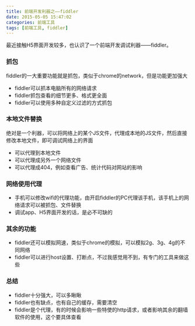 ```yaml
---
title: 前端开发利器之——fiddler
date: 2015-05-05 15:47:02
categories: 前端工具
tags: [前端工具, fiddler]
---
```



最近接触H5界面开发较多，也认识了一个前端开发调试利器——fiddler。

### 抓包

fiddler的一大重要功能就是抓包，类似于chrome的network，但是功能更加强大

* fiddler可以抓本电脑所有的网络请求
* fiddler抓包查看的细节更多、格式更全面
* fiddler可以使用多种自定义过滤的方式抓包

### 本地文件替换

绝对是一个利器，可以将网络上的某个JS文件，代理成本地的JS文件，然后直接修改本地文件，即可调试网络上的界面
* 可以代理到本地文件
* 可以代理成另外一个网络文件
* 可以代理成404，例如查看广告、统计代码对网站的影响

### 网络使用代理

* 手机可以修改wifi的代理功能，由开启fiddler的PC代理该手机，该手机上的网络请求可以被抓包、文件替换
* 调试app、H5界面开发的话，是必不可缺的

### 其余的功能

* fiddler还可以模拟网速，类似于chrome的模拟，可以模拟2g、3g、4g的不同网络
* fiddler可以进行host设置、打断点，不过我感觉用不到，有专门的工具来做这些

### 总结

* fiddler十分强大，可以多瞅瞅
* fiddler也有缺点，也有自己的缓存，需要清空
* fiddler是个代理，有的时候会影响一些特使的http请求，或者影响其余的翻墙软件的使用，这个要具体查看